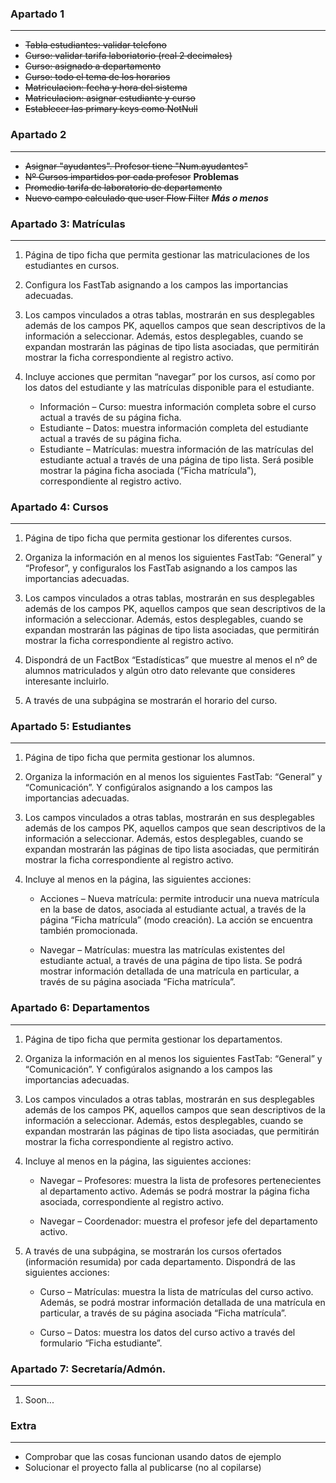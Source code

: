 

### Apartado 1
- - -
- ~~Tabla estudiantes: validar telefono~~
- ~~Curso: validar tarifa laboriatorio (real 2 decimales)~~
- ~~Curso: asignado a departamento~~
- ~~Curso: todo el tema de los horarios~~
- ~~Matriculacion: fecha y hora del sistema~~
- ~~Matriculacion: asignar estudiante y curso~~
- ~~Establecer las primary keys como NotNull~~

### Apartado 2
- - -
- ~~Asignar "ayudantes". Profesor tiene "Num.ayudantes"~~
- ~~Nº Cursos impartidos por cada profesor~~ **Problemas**
- ~~Promedio tarifa de laboratorio de departamento~~
- ~~Nuevo campo calculado que user Flow Filter~~ ***Más o menos***

### Apartado 3: Matrículas 
- - -
1. Página de tipo ficha que permita gestionar las matriculaciones de los estudiantes en cursos.

1. Configura los FastTab asignando a los campos las importancias adecuadas.

1. Los campos vinculados a otras tablas, mostrarán en sus desplegables además de los campos PK, aquellos campos que sean descriptivos de la información a seleccionar.
Además, estos desplegables, cuando se expandan mostrarán las páginas de tipo lista asociadas, que permitirán mostrar la ficha correspondiente al registro activo.

1. Incluye acciones que permitan “navegar” por los cursos, así como por los datos del estudiante y las matrículas disponible para el estudiante.

    - Información – Curso: muestra información completa sobre el curso actual a través de su página ficha.
    - Estudiante – Datos: muestra información completa del estudiante actual a través de su página ficha.
    - Estudiante – Matrículas: muestra información de las matrículas del estudiante actual a través de una página de tipo lista.
Será posible mostrar la página ficha asociada (“Ficha matrícula”), correspondiente al
registro activo. 

### Apartado 4: Cursos
- - -
1. Página de tipo ficha que permita gestionar los diferentes cursos.

1. Organiza la información en al menos los siguientes FastTab: “General” y “Profesor”, y configuralos los FastTab asignando a los campos las importancias adecuadas.

1. Los campos vinculados a otras tablas, mostrarán en sus desplegables además de los campos PK, aquellos campos que sean descriptivos de la información a seleccionar. Además, estos desplegables, cuando se expandan mostrarán las páginas de tipo lista asociadas, que permitirán mostrar la ficha correspondiente al registro activo.

1. Dispondrá de un FactBox “Estadísticas” que muestre al menos el nº de alumnos matriculados y algún otro dato relevante que consideres interesante incluirlo.

1. A través de una subpágina se mostrarán el horario del curso.

### Apartado 5: Estudiantes
- - -
1. Página de tipo ficha que permita gestionar los alumnos.

1. Organiza la información en al menos los siguientes FastTab: “General” y “Comunicación”. Y configúralos asignando a los campos las importancias adecuadas.

1. Los campos vinculados a otras tablas, mostrarán en sus desplegables además de los campos PK, aquellos campos que sean descriptivos de la información a seleccionar.
Además, estos desplegables, cuando se expandan mostrarán las páginas de tipo lista asociadas, que permitirán mostrar la ficha correspondiente al registro activo.

1. Incluye al menos en la página, las siguientes acciones:

    - Acciones – Nueva matrícula: permite introducir una nueva matrícula en la base de
datos, asociada al estudiante actual, a través de la página “Ficha matrícula” (modo
creación).
La acción se encuentra también promocionada.

    - Navegar – Matrículas: muestra las matrículas existentes del estudiante actual, a través
de una página de tipo lista.
Se podrá mostrar información detallada de una matrícula en particular, a través de su
página asociada “Ficha matrícula”.

### Apartado 6: Departamentos
- - -
1. Página de tipo ficha que permita gestionar los departamentos.

1. Organiza la información en al menos los siguientes FastTab: “General” y “Comunicación”. Y
configúralos asignando a los campos las importancias adecuadas.

1. Los campos vinculados a otras tablas, mostrarán en sus desplegables además de los campos
PK, aquellos campos que sean descriptivos de la información a seleccionar.
Además, estos desplegables, cuando se expandan mostrarán las páginas de tipo lista
asociadas, que permitirán mostrar la ficha correspondiente al registro activo.

1. Incluye al menos en la página, las siguientes acciones:

    - Navegar – Profesores: muestra la lista de profesores pertenecientes al departamento activo. Además se podrá mostrar la página ficha asociada, correspondiente al registro activo.

    - Navegar – Coordenador: muestra el profesor jefe del departamento activo.

1. A través de una subpágina, se mostrarán los cursos ofertados (información resumida) por cada departamento. Dispondrá de las siguientes acciones:

    - Curso – Matrículas: muestra la lista de matrículas del curso activo. Además, se podrá mostrar información detallada de una matrícula en particular, a través de su página asociada “Ficha matrícula”.

    - Curso – Datos: muestra los datos del curso activo a través del formulario “Ficha estudiante”.

### Apartado 7: Secretaría/Admón. 
- - -
1. Soon...

### Extra
- - -
- Comprobar que las cosas funcionan usando datos de ejemplo
- Solucionar el proyecto falla al publicarse (no al copilarse)